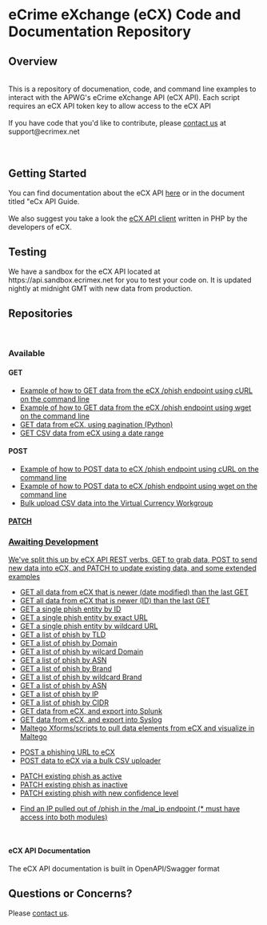 # eCrime eXchange (eCX) Code and Documentation Repository

<h2>Overview</h2>

<br>
This is a repository of documenation, code, and command line examples to interact with the APWG's eCrime eXchange API (eCX API).  Each script requires an eCX API token key to allow access to the eCX API<br> 
<BR>
If you have code that you'd like to contribute, please <a href="mailto:support@ecrimex.net">contact us</a> at support@ecrimex.net<br>
<br>

<br>
<h2>Getting Started</h2>
You can find documentation about the eCX API <a href="https://www.ecrimex.net/api">here</a> or in the document titled "eCx API Guide.<br>
<br>
We also suggest you take a look the <a href="https://github.com/APWG/ecx-api-client">eCX API client</a> written in PHP by the developers of eCX.<br>
<h2>Testing</h2>
We have a sandbox for the eCX API located at https://api.sandbox.ecrimex.net for you to test your code on.  It is updated nightly at midnight GMT with new data from production. 
<br>

<h2>Repositories</h2>
<br>
<h3>Available</h3>
<h4>GET</h4>
<ul>
<li><a href="https://github.com/APWG/get-cli-curl">Example of how to GET data from the eCX /phish endpoint using cURL on the command line</a></li>
<li><a href="https://github.com/APWG/get-cli-wget">Example of how to GET data from the eCX /phish endpoint using wget on the command line</a></li>
<li><a href="https://github.com/APWG/ecx-api-pagination-python">GET data from eCX, using pagination (Python)</a></li>
<li><a href="https://github.com/APWG/csv-export-with-date-range">GET CSV data from eCX using a date range</a></li>

</ul>
<h4>POST</h4>
<ul>
<li><a href="https://github.com/APWG/post-cli-curl">Example of how to POST data to eCX /phish endpoint using cURL on the command line</a></li>
<li><a href="https://github.com/APWG/post-cli-wget">Example of how to POST data to eCX /phish endpoint using wget on the command line</a></li>
<li><a href="https://github.com/APWG/crypto-bulk-import-csv-from-command-line">Bulk upload CSV data into the Virtual Currency Workgroup</li>
</ul>
<h4>PATCH</h4>
<ul>

</ul>
<h3>Awaiting Development</h3>
<p>We've split this up by eCX API REST verbs, GET to grab data, POST to send new data into eCX, and PATCH to update existing data, and some extended examples</p>
<ul>

<li><a href="https://github.com/APWG/ecx/#">GET all data from eCX that is newer (date modified) than the last GET</a></li>
<li><a href="https://github.com/APWG/ecx/#">GET all data from eCX that is newer (ID) than the last GET</a></li>
<li><a href="https://github.com/APWG/ecx/#">GET a single phish entity by ID</a></li>
<li><a href="https://github.com/APWG/ecx/#">GET a single phish entity by exact URL</a></li>
<li><a href="https://github.com/APWG/ecx/#">GET a single phish entity by wildcard URL</a></li>
<li><a href="https://github.com/APWG/ecx/#">GET a list of phish by TLD</a></li>
<li><a href="https://github.com/APWG/ecx/#">GET a list of phish by Domain</a></li>
<li><a href="https://github.com/APWG/ecx/#">GET a list of phish by wilcard Domain</a></li>
<li><a href="https://github.com/APWG/ecx/#">GET a list of phish by ASN</a></li>
<li><a href="https://github.com/APWG/ecx/#">GET a list of phish by Brand</a></li>
<li><a href="https://github.com/APWG/ecx/#">GET a list of phish by wildcard Brand</a></li>
<li><a href="https://github.com/APWG/ecx/#">GET a list of phish by ASN</a></li>
<li><a href="https://github.com/APWG/ecx/#">GET a list of phish by IP</a></li>
<li><a href="https://github.com/APWG/ecx/#">GET a list of phish by CIDR</a></li>
<li><a href="https://github.com/APWG/ecx/#">GET data from eCX, and export into Splunk</a></li>
<li><a href="https://github.com/APWG/ecx/#">GET data from eCX, and export into Syslog</a></li>
<li><a href="https://github.com/APWG/ecx/#">Maltego Xforms/scripts to pull data elements from eCX and visualize in Maltego</a></li>
</ul>
<ul>
<li><a href="https://github.com/APWG/ecx/#">POST a phishing URL to eCX</a></li>
<li><a href="https://github.com/APWG/ecx/#">POST data to eCX via a bulk CSV uploader</a></li>
</ul>
<ul>
<li><a href="https://github.com/APWG/ecx/#">PATCH existing phish as active</a></li>
<li><a href="https://github.com/APWG/ecx/#">PATCH existing phish as inactive</a></li>
<li><a href="https://github.com/APWG/ecx/#">PATCH existing phish with new confidence level</a></li>
</ul>
<ul>
<li><a href="https://github.com/APWG/ecx/#">Find an IP pulled out of /phish in the /mal_ip endpoint (* must have access into both modules)</a></li>
</ul>
<br>
<h4>eCX API Documentation</h4>
The eCX API documentation is built in OpenAPI/Swagger format

<br>
<h2>Questions or Concerns?</h2>
Please <a href="mailto:support@ecrimex.net">contact us</a>.

